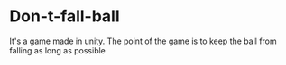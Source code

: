 # Don-t-fall-ball
It's a game made in unity. The point of the game is to keep the ball from falling as long as possible
